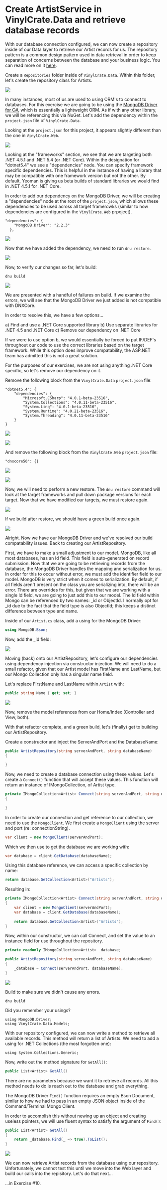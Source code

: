 # Create ArtistService in VinylCrate.Data and retrieve database records

With our database connection configured, we can now create a repository inside of our Data layer to retrieve our Artist records for us. The repository pattern is a common design pattern used in data retrieval in order to keep separation of concerns between the database and your business logic. You can read more on it [here](https://msdn.microsoft.com/en-us/library/ff649690.aspx).

Create a `Repositories` folder inside of `VinylCrate.Data`. Within this folder, let's create the repository class for Artists.

![](./vc-artist-repository.png)

In many instances, most of us are used to using ORM's to connect to databases. For this exercise we are going to be using the [MongoDB Driver for C#](https://docs.mongodb.org/ecosystem/drivers/csharp/), which is essentially a lightweight ORM. As if with any other library, we will be referencing this via NuGet. Let's add the dependency within the `project.json` file of `VinylCrate.Data`.

Looking at the `project.json` for this project, it appears slightly different than the one in `VinylCrate.Web`.

![](./vc-data-project-json.png)

Looking at the "frameworks" section, we see that we are targeting both .NET 4.5.1 and .NET 5.4 (or .NET Core). Within the designation for "dotnet5.4" we see a "dependencies" node. You can specify framework specific dependencies. This is helpful in the instance of having a library that may be compatible with one framework version but not the other. By default, Yeoman is giving us beta builds of standard libraries we would find in .NET 4.5.1 for .NET Core.

In order to add our dependency on the MongoDB Driver, we will be creating a "dependencies" node at the root of the `project.json`, which allows these dependencies to be used across all target framerowks (similar to how dependencies are configured in the `VinylCrate.Web` prpoject).

```
"dependencies": {
    "MongoDB.Driver": "2.2.3"
  },
```

![](./vc-data-dependencies.png)

Now that we have added the dependency, we need to run `dnu restore`.

![](./vc-dnu-restore-mongo.png)

Now, to verify our changes so far, let's build:

```
dnu build
```

![](./vc-build-framework.png)

We are presented with a handful of failures on build. If we examine the errors, we will see that the MongoDB Driver we just added is not compatible with DNXCore. 

In order to resolve this, we have a few options...

a) Find and use a .NET Core supported library
b) Use separate libraries for .NET 4.5 and .NET Core
c) Remove our dependency on .NET Core

If we were to use option b, we would essentially be forced to put IF/DEF's throughout our code to use the correct libraries based on the target framework. While this option does improve compatability, the ASP.NET team has admitted this is not a great solution.

For the purposes of our exercises, we are not using anything .NET Core specific, so let's remove our dependency on it.

Remove the following block from the `VinylCrate.Data` `project.json` file:

```
"dotnet5.4": {
	"dependencies": {
		"Microsoft.CSharp": "4.0.1-beta-23516",
		"System.Collections": "4.0.11-beta-23516",
		"System.Linq": "4.0.1-beta-23516",
		"System.Runtime": "4.0.21-beta-23516",
		"System.Threading": "4.0.11-beta-23516"
	}
}
```

![](./vc-data-project-json-remove.png)

![](./vc-project-json-removed.png)

And remove the following block from the `VinylCrate.Web` `project.json` file:

```
"dnxcore50": {}
```

![](./vc-web-project-json-remove.png)

![](./vc-web-project-json-removed.png)

Now, we will need to perform a new restore. The `dnu restore` command will look at the target frameworks and pull down package versions for each target. Now that we have modified our targets, we must restore again.

![](./vc-build-restore.png)

If we build after restore, we should have a green build once again.

![](./vc-green-build.png)

Alright. Now we have our MongoDB Driver and we've resolved our build compatability issues. Back to creating our ArtistRepository.

First, we have to make a small adjustment to our model. MongoDB, like ~~all~~ most databases, has an Id field. This field is auto-generated on record submission. Now that we are going to be retrieving records from the database, the MongoDB Driver handles the mapping and serialization for us. In order for this to occur without error, we must add the identifier field to our model. MongoDB is very strict when it comes to serialization. By default, if all fields aren't present on the class you are serializing into, there will be an error. There are overrides for this, but given that we are working with a single Id field, we are going to just add this to our model. The Id field within Mongo can be referenced by two names: _id or ObjectId. I normally opt for _id due to the fact that the field type is also ObjectId; this keeps a distinct difference between type and name.

Inside of our `Artist.cs` class, add a using for the MongoDB Driver:

```csharp
using MongoDB.Bson;
```

Now, add the _id field:

![](./vc-artist-bson.png)

Moving (back) onto our ArtistRepository, let's configure our dependencies using dependency injection via constructor injection. We will need to do a small refactor, given that our Artist model has FirstName and LastName, but our Mongo Collection only has a singular name field. 

Let's replace FirstName and LastName within `Artist` with:

```csharp
public string Name { get; set; }
```

![](./vc-artist-name.png)

Now, remove the model references from our Home/Index (Controller and View, both).

With that refactor complete, and a green build, let's (finally) get to building our ArtistRepository.

Create a constructor and inject the ServerAndPort and the DatabaseName:

```csharp
public ArtistRepository(string serverAndPort, string databaseName)
{
	
}
```

Now, we need to create a database connection using these values. Let's create a `Connect()` function that will accept these values. This function will return an instance of IMongoCollection, of Artist type.

```csharp
private IMongoCollection<Artist> Connect(string serverAndPort, string databaseName)
{
	
}
```

In order to create our connection and get reference to our collection, we need to use the `MongoClient`. We first create a `MongoClient` using the server and port (re: connectionString).

```csharp
var client = new MongoClient(serverAndPort);
```

Which we then use to get the database we are working with:

```csharp
var database = client.GetDatabase(databaseName);
```

Using this database reference, we can access a specific collection by name:

```csharp
return database.GetCollection<Artist>("Artists");
```

Resulting in:

```csharp
private IMongoCollection<Artist> Connect(string serverAndPort, string databaseName)
{
	var client = new MongoClient(serverAndPort);
	var database = client.GetDatabase(databaseName);
	
	return database.GetCollection<Artist>("Artists");
}
```

Now, within our constructor, we can call Connect, and set the value to an instance field for use throughout the repository.

```csharp
private readonly IMongoCollection<Artist> _database;

public ArtistRepository(string serverAndPort, string databaseName)
{
	_database = Connect(serverAndPort, databaseName);
}
```

![](./vc-artist-repo-1.png)

Build to make sure we didn't cause any errors.

```
dnu build
```

Did you remember your usings?

```
using MongoDB.Driver;
using VinylCrate.Data.Models;
```

With our repository configured, we can now write a method to retrieve all available records. This method will return a list of Artists. We need to add a using for .NET Collections (the most forgotten one):

```
using System.Collections.Generic;
```

Now, write out the method signature for `GetAll()`:

```csharp
public List<Artist> GetAll()
```

There are no parameters because we want it to retrieve all records. All this method needs to do is reach out to the database and grab everything.

The MongoDB Driver `Find()` function requires an empty Bson Document, similar to how we had to pass in an empty JSON object inside of the Command/Terminal Mongo Client.

In order to accomplish this without newing up an object and creating useless pointers, we will use fluent syntax to satisfy the argument of `Find()`:

```csharp
public List<Artist> GetAll()
{
	return _database.Find(_ => true).ToList();
}
```

![](./vc-artist-getall.png)

We can now retrieve Artist records from the database using our repository. Unfortunately, we cannot test this until we move into the Web layer and build our calls into the repisitory. Let's do that next...

...in Exercise #10.